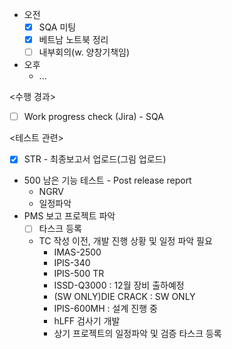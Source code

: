 - 오전
	- [x] SQA 미팅
	- [x] 베트남 노트북 정리
	- [ ] 내부회의(w. 양창기책임)
- 오후
	- ...

<수행 경과>
- [ ] Work progress check (Jira) - SQA

<테스트 관련>
- [x] STR - 최종보고서 업로드(그림 업로드)
- 500 남은 기능 테스트 - Post release report
	- NGRV
	- 일정파악
- PMS 보고 프로젝트 파악
	- [ ] 타스크 등록
	- TC 작성 이전, 개발 진행 상황 및 일정 파악 필요
		- IMAS-2500
		- IPIS-340
		- IPIS-500 TR
		- ISSD-Q3000 : 12월 장비 출하예정
		- (SW ONLY)DIE CRACK : SW ONLY
		- IPIS-600MH : 설계 진행 중
		- hLFF 검사기 개발
		- 상기 프로젝트의 일정파악 및 검증 타스크 등록